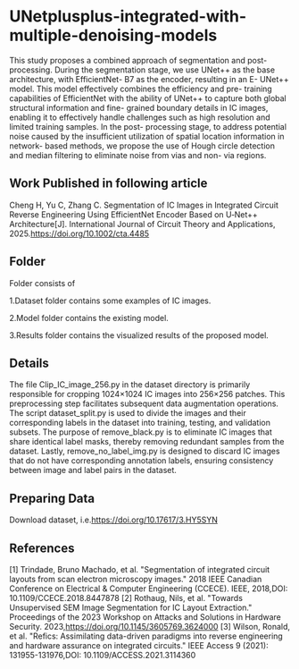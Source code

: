 # UNetplusplus-integrated-with-multiple-denoising-models
This study proposes a combined approach of segmentation
 and post- processing. During the segmentation stage, we use UNet++ as the base architecture, with EfficientNet- B7 
as the encoder, resulting in an E- UNet++ model. This model effectively combines the efficiency and pre- training capabilities of 
EfficientNet with the ability of UNet++ to capture both global structural information and fine- grained boundary details in IC 
images, enabling it to effectively handle challenges such as high resolution and limited training samples. In the post- processing 
stage, to address potential noise caused by the insufficient utilization of spatial location information in network- based methods, 
we propose the use of Hough circle detection and median filtering to eliminate noise from vias and non- via regions.
## Work Published in following article
Cheng H, Yu C, Zhang C. Segmentation of IC Images in Integrated Circuit Reverse Engineering Using EfficientNet Encoder Based on U‐Net++ Architecture[J]. International Journal of Circuit Theory and Applications, 2025.https://doi.org/10.1002/cta.4485
## Folder
Folder consists of 

1.Dataset folder contains some examples of IC images.

2.Model folder contains the existing model.

3.Results folder contains the visualized results of the proposed model.
## Details   
The file Clip_IC_image_256.py in the dataset directory is primarily responsible for cropping 1024×1024 IC images into 256×256 patches. This preprocessing step facilitates subsequent data augmentation operations. The script dataset_split.py is used to divide the images and their corresponding labels in the dataset into training, testing, and validation subsets. The purpose of remove_black.py is to eliminate IC images that share identical label masks, thereby removing redundant samples from the dataset. Lastly, remove_no_label_img.py is designed to discard IC images that do not have corresponding annotation labels, ensuring consistency between image and label pairs in the dataset.
## Preparing Data  
Download dataset, i.e.https://doi.org/10.17617/3.HY5SYN
## References
[1] Trindade, Bruno Machado, et al. "Segmentation of integrated circuit layouts from scan electron microscopy images." 2018 IEEE Canadian Conference on Electrical & Computer Engineering (CCECE). IEEE, 2018,DOI: 10.1109/CCECE.2018.8447878
[2] Rothaug, Nils, et al. "Towards Unsupervised SEM Image Segmentation for IC Layout Extraction." Proceedings of the 2023 Workshop on Attacks and Solutions in Hardware Security. 2023,https://doi.org/10.1145/3605769.3624000
[3] Wilson, Ronald, et al. "Refics: Assimilating data-driven paradigms into reverse engineering and hardware assurance on integrated circuits." IEEE Access 9 (2021): 131955-131976,DOI: 10.1109/ACCESS.2021.3114360
